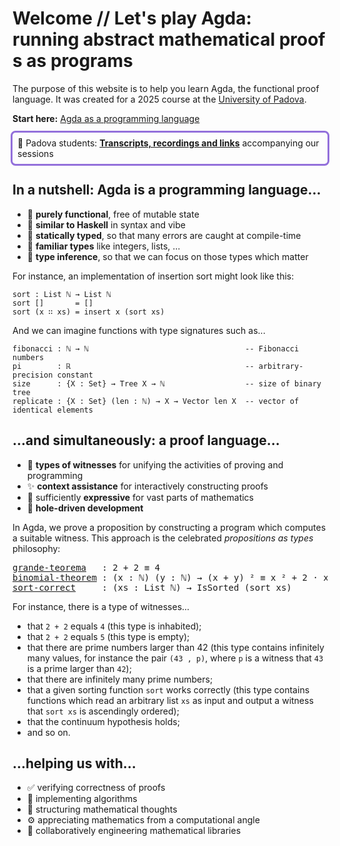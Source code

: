 # Welcome // Let's play Agda: running abstract mathematical proofs as programs

The purpose of this website is to help you learn Agda, the functional
proof language. It was created for a 2025 course at the [University of
Padova](https://www.unipd.it/en/dm).

**Start here:**
<span class="edit">[Agda as a programming language](Padova2025.ProgrammingBasics.Booleans.html)</span>

<!--<div style="background-color: mediumpurple; padding: 1em; color: white">-->
<div style="outline: 3px solid mediumpurple; padding: 0.5em; border: 1px solid transparent; border-radius: 0.3rem">
  👋 Padova students:
  <a href="https://agdapad.quasicoherent.io/~Padova2025/"><strong>Transcripts, recordings and links</strong></a>
  accompanying our sessions
</div>


## In a nutshell: Agda is a programming language...

- 🧊 **purely functional**, free of mutable state
- 🐑 **similar to Haskell** in syntax and vibe
- 🧱 **statically typed**, so that many errors are caught at compile-time
- 🌳 **familiar types** like integers, lists, …
- 🧭 **type inference**, so that we can focus on those types which matter

For instance, an implementation of insertion sort might look like this:

```code
sort : List ℕ → List ℕ
sort []       = []
sort (x ∷ xs) = insert x (sort xs)
```

And we can imagine functions with type signatures such as...

```code
fibonacci : ℕ → ℕ                                   -- Fibonacci numbers
pi        : ℝ                                       -- arbitrary-precision constant
size      : {X : Set} → Tree X → ℕ                  -- size of binary tree
replicate : {X : Set} (len : ℕ) → X → Vector len X  -- vector of identical elements
```


## ...and simultaneously: a proof language...

- 🧾 **types of witnesses** for unifying the activities of proving and
  programming
- ✨ **context assistance** for interactively constructing proofs
- 🎨 sufficiently **expressive** for vast parts of mathematics
- 🤹 **hole-driven development**

In Agda, we prove a proposition by constructing a program which computes a
suitable witness. This approach is the celebrated *propositions as types*
philosophy:

<pre><a href="Padova2025.ProvingBasics.Equality.FirstSteps.html#grande-teorema">grande-teorema</a>   : 2 + 2 ≡ 4
<a href="Padova2025.ProvingBasics.Equality.Reasoning.html#binomial-theorem">binomial-theorem</a> : (x : ℕ) (y : ℕ) → (x + y) ² ≡ x ² + 2 · x · y + y ²
<a href="Padova2025.VerifiedAlgorithms.InsertionSort.PostHoc.html#theorem">sort-correct</a>     : (xs : List ℕ) → IsSorted (sort xs)</pre>

For instance, there is a type of witnesses...

- that `2 + 2` equals `4` <span class="inessential">(this type is
  inhabited)</span>;
- that `2 + 2` equals `5` <span class="inessential">(this type is empty)</span>;
- that there are prime numbers larger than 42 <span class="inessential">(this
  type contains infinitely many values, for instance the pair `(43 , p)`, where
  `p` is a witness that `43` is a prime larger than `42`)</span>;
- that there are infinitely many prime numbers;
- that a given sorting function `sort` works correctly
  <span class="inessential">(this type contains functions which read an
  arbitrary list `xs` as input and output a witness that `sort xs` is
  ascendingly ordered)</span>;
- that the continuum hypothesis holds;
- and so on.


## ...helping us with...

- ✅ verifying correctness of proofs
- 🧮 implementing algorithms
- 💭 structuring mathematical thoughts
- ⚙️ appreciating mathematics from a computational angle
- 🚀 collaboratively engineering mathematical libraries


<!--
```
{-# OPTIONS --cubical-compatible #-}
module Padova2025.Welcome where

import Padova2025.Welcome.About
import Padova2025.Welcome.GettingAgda
import Padova2025.Welcome.References
import Padova2025.Welcome.Rosetta
```
-->
